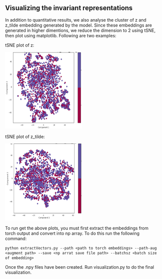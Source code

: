 ## Visualizing the invariant representations

In addition to quantitative results, we also analyse the cluster of z and z_tilde embedding generated by the model. Since these embeddings are generated in higher 
dimentions, we reduce the dimension to 2 using tSNE, then plot using matplotlib. Following are two examples:

tSNE plot of z:

<img src="https://github.com/raotnameh/Robust_ASR/blob/master/visualization/z.png" width="250" height="250">

tSNE plot of z_tilde:

<img src="https://github.com/raotnameh/Robust_ASR/blob/master/visualization/z_t.png" width="250" height="250">

To run get the above plots, you must first extract the embeddings from torch output and convert into np array. To do this run the following command:
```
python extractVectors.py --path <path to torch embeddings> --path-aug <augment path> --save <np arrat save file path> --batchsz <batch size of embedding>
```

Once the .npy files have been created. Run visualization.py to do the final visualization.
